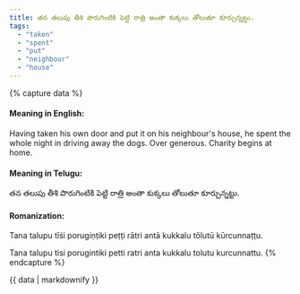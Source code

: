 ```yaml
---
title: తన తలుపు తీశి పొరుగింటికి పెట్టి రాత్రి అంతా కుక్కలు తోలుతూ కూర్చున్నట్టు.
tags:
  - "taken"
  - "spent"
  - "put"
  - "neighbour"
  - "house"
---
```


{% capture data %}
#### Meaning in English:
Having taken his own door and put it on his neighbour's house, he spent the whole night in driving away the dogs.
Over generous.
Charity begins at home.

#### Meaning in Telugu:
తన తలుపు తీశి పొరుగింటికి పెట్టి రాత్రి అంతా కుక్కలు తోలుతూ కూర్చున్నట్టు.

#### Romanization:
Tana talupu tīśi porugiṇṭiki peṭṭi rātri antā kukkalu tōlutū kūrcunnaṭṭu.

Tana talupu tisi porugintiki petti ratri anta kukkalu tolutu kurcunnattu.
{% endcapture %}

{{ data | markdownify }}

